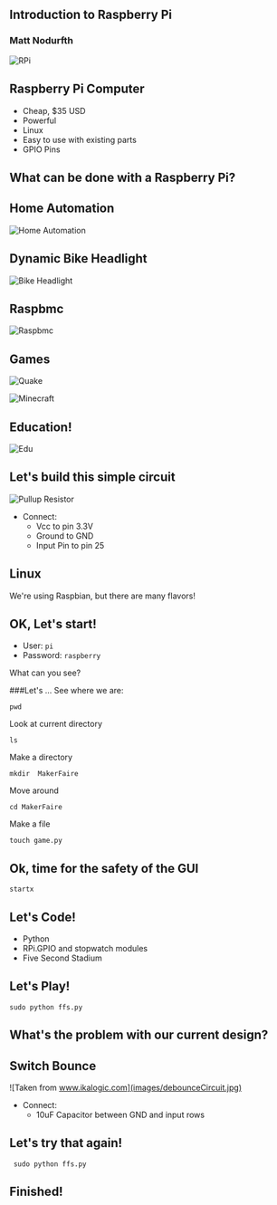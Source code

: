 ## Introduction to Raspberry Pi
### Matt Nodurfth



![RPi](images/RaspiModelB.png)



## Raspberry Pi Computer
* Cheap, $35 USD
* Powerful
* Linux
* Easy to use with existing parts
* GPIO Pins



## What can be done with a Raspberry Pi?


## Home Automation
![Home Automation](images/carriotsAlertSystem.jpg)


## Dynamic Bike Headlight
![Bike Headlight](images/dynamicBikeHeadlight.jpg)


## Raspbmc
![Raspbmc](images/raspbmc.png)


## Games
![Quake](images/quake.jpg)


![Minecraft](images/minecraft.jpg)


## Education!
![Edu](images/Dachio.jpg)



## Let's build this simple circuit
![Pullup Resistor](images/pullup.png)

* Connect:
  * Vcc to pin 3.3V
  * Ground to GND
  * Input Pin to pin 25



## Linux
We're using Raspbian, but there are many flavors!


## OK, Let's start!
* User: `pi`
* Password: `raspberry`


What can you see?


###Let's ...
See where we are:
    
    pwd
Look at current directory

    ls
Make a directory
    
    mkdir  MakerFaire
Move around
    
    cd MakerFaire
Make a file
    
    touch game.py


##  Ok, time for the safety of the GUI
    startx



## Let's Code!
* Python
* RPi.GPIO and stopwatch modules
* Five Second Stadium



## Let's Play!
    sudo python ffs.py



## What's the problem with our current design?



## Switch Bounce
![Taken from www.ikalogic.com](images/debounceCircuit.jpg)

* Connect:
  * 10uF Capacitor between GND and input rows



 ## Let's try that again!
     sudo python ffs.py


     
 ## Finished!

<!-- A resistor pulls  a capacitor  up to  5
volts (or what ever your positive supply voltage is if you're using CMOS. Up to
15 volts) Because of the time coefficient of the capacitor  and resistor,  this
takes time to occur. The bigger the capacitor or resistor, the longer it takes.
Placed at the junction of the resitor and capacitor, the momentary press button
pulls the capacitor to ground. It doesn't short out the power supply because of
the resistor. When the switch is made, the voltage on the capacitor falls  away
very  rapidly to  nothing. or  near nothing  depending on  the switch.  (That's
another story and I'll get to that) When the switch is  released the  potential
across  the  capacitor  is  charged  up  again  slowly  by  the  resistor.  The
charge/discharge rate is a smooth logarithmic curve. One faster than the other.
http://www.all-electric.com/schematic/<debounce class="htm"></debounce>
 -->